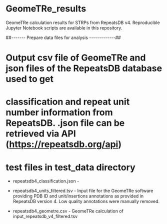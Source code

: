 # GeomeTRe_results
GeomeTRe calculation results for STRPs from RepeatsDB v4. Reproducible Jupyter Notebook scripts are available in this repository.


##------- Prepare data files for analysis -------------##
# Output csv file of GeomeTRe and json files of the RepeatsDB database used to get
# classification and repeat unit number information from RepeatsDB. .json file can be retrieved via API (https://repeatsdb.org/api)
# test files in test_data directory


* repeatsdb4_classification.json - 

* repeatsdb4_units_filtered.tsv - Input file for the GeomeTRe software providing PDB ID and unit/insertions annotations as provided in RepeatsDB version 4. 
Low quality annotations were manually removed.

* repeatsdb4_geometre.csv - GeomeTRe calculation of input_repeatsdb_v4_filtered.tsv




